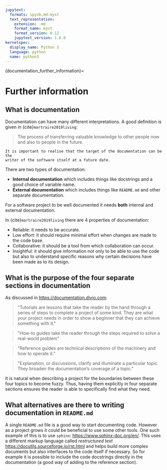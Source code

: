 ```yaml
---
jupytext:
  formats: ipynb,md:myst
  text_representation:
    extension: .md
    format_name: myst
    format_version: 0.12
    jupytext_version: 1.6.0
kernelspec:
  display_name: Python 3
  language: python
  name: python3
---
```


(documentation_further_information)=

# Further information

## What is documentation

Documentation can have many different interpretations. A good definition is
given in {cite}`martraire2019living`:

> The process of transferring valuable knowledge to other people now and also to
> people in the future.

```{note}
It is important to realise that the target of the documentation can be the
writer of the software itself at a future date.
```

There are two types of documentation:

- **Internal documentation** which includes things like docstrings and a good
  choice of variable name.
- **External documentation** which includes things like `README.md` and other
  separate documentation.

For a software project to be well documented it needs **both** internal and
external documentation.

In {cite}`martraire2019living` there are 4 properties of documentation:

- Reliable: it needs to be accurate.
- Low effort: it should require minimal effort when changes are made to the code
  base.
- Collaborative: it should be a tool from which collaboration can occur.
- Insightful: it should give information not only to be able to use the code but
  also to understand specific reasons why certain decisions have been made as to
  its design.

## What is the purpose of the four separate sections in documentation

As discussed in <https://documentation.divio.com>:

> "Tutorials are lessons that take the reader by the hand through a series of
> steps to complete a project of some kind. They are what your project needs in
> order to show a beginner that they can achieve something with it."

> "How-to guides take the reader through the steps required to solve a
> real-world problem"

> "Reference guides are technical descriptions of the machinery and how to
> operate it."

> "Explanation, or discussions, clarify and illuminate a particular topic. They
> broaden the documentation’s coverage of a topic."

It is natural when describing a project for the boundaries between these four
topics to become fuzzy. Thus, having them explicitly in four separate sections
ensures the reader is able to specifically find what they need.

## What alternatives are there to writing documentation in `README.md`

A single `README.md` file is a good way to start documenting code. However as a
project grows it could be beneficial to use some other tools. One such example
of this is to use `sphinx`: <https://www.sphinx-doc.org/en/>. This uses a
different markup language called _restructured text_
<https://docutils.sourceforge.io/rst.html> and helps build more complex
documents but also interfaces to the code itself if necessary. So for example it
is possible to include the code docstrings directly in the documentation (a good
way of adding to the reference section).
